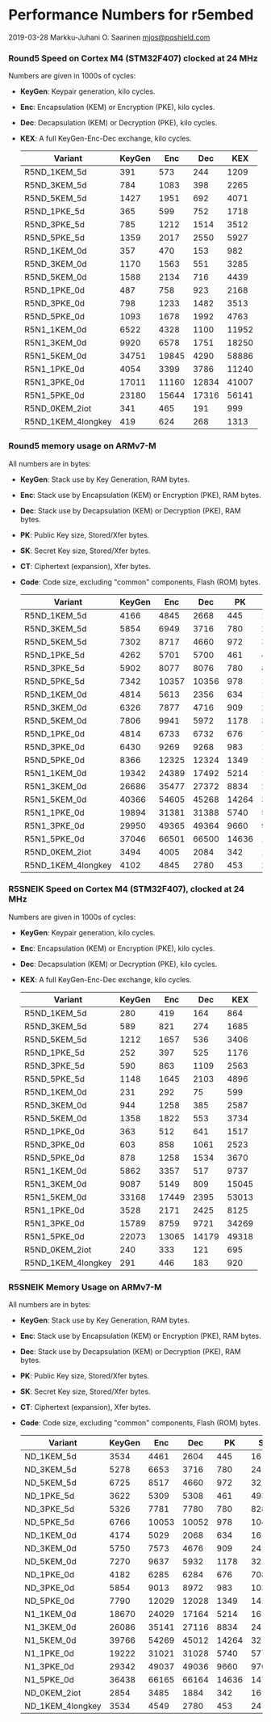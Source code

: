 # Performance Numbers for r5embed

2019-03-28  Markku-Juhani O. Saarinen <mjos@pqshield.com>


### Round5 Speed on Cortex M4 (STM32F407) clocked at 24 MHz

Numbers are given in 1000s of cycles:

*	**KeyGen**: Keypair generation, kilo cycles.
*	**Enc**: Encapsulation (KEM) or Encryption (PKE), kilo cycles.
*	**Dec**: Decapsulation (KEM) or Decryption (PKE), kilo cycles.
*	**KEX**: A full KeyGen-Enc-Dec exchange, kilo cycles.

	| **Variant**	| **KeyGen** | **Enc** |  **Dec** | **KEX** |
	|---------------|------------|---------|----------|---------|
	| R5ND_1KEM_5d	| 391	| 573	| 244	| 1209	| 
	| R5ND_3KEM_5d	| 784	| 1083	| 398	| 2265	| 
	| R5ND_5KEM_5d	| 1427	| 1951	| 692	| 4071	| 
	| R5ND_1PKE_5d	| 365	| 599	| 752	| 1718	| 
	| R5ND_3PKE_5d	| 785	| 1212	| 1514	| 3512	| 
	| R5ND_5PKE_5d	| 1359	| 2017	| 2550	| 5927	| 
	| R5ND_1KEM_0d	| 357	| 470	| 153	| 982	| 
	| R5ND_3KEM_0d	| 1170	| 1563	| 551	| 3285	| 
	| R5ND_5KEM_0d	| 1588	| 2134	| 716	| 4439	| 
	| R5ND_1PKE_0d	| 487	| 758	| 923	| 2168	| 
	| R5ND_3PKE_0d	| 798	| 1233	| 1482	| 3513	| 
	| R5ND_5PKE_0d	| 1093	| 1678	| 1992	| 4763	| 
	| R5N1_1KEM_0d	| 6522	| 4328	| 1100	| 11952	| 
	| R5N1_3KEM_0d	| 9920	| 6578	| 1751	| 18250	| 
	| R5N1_5KEM_0d	| 34751	| 19845	| 4290	| 58886	| 
	| R5N1_1PKE_0d	| 4054	| 3399	| 3786	| 11240	| 
	| R5N1_3PKE_0d	| 17011	| 11160	| 12834	| 41007	| 
	| R5N1_5PKE_0d	| 23180	| 15644	| 17316	| 56141	| 
	| R5ND_0KEM_2iot	| 341	| 465	| 191	| 999	| 
	| R5ND_1KEM_4longkey	| 419	| 624	| 268	| 1313	| 

### Round5 memory usage on ARMv7-M

All numbers are in bytes:

*	**KeyGen**: Stack use by Key Generation, RAM bytes.
*	**Enc**: Stack use by Encapsulation (KEM) or Encryption (PKE), RAM bytes.
*	**Dec**: Stack use by Decapsulation (KEM) or Decryption (PKE), RAM bytes.
*	**PK**: Public Key size, Stored/Xfer bytes.
*	**SK**: Secret Key size, Stored/Xfer bytes.
*	**CT**: Ciphertext (expansion), Xfer bytes.
*	**Code**: Code size, excluding "common" components, Flash (ROM) bytes.

	| **Variant**	| **KeyGen** | **Enc** | **Dec** | **PK** | **SK** | **CT** | **Code** |
	|---------------|-------|-------|-------|-------|-------|-------|-------|
	| R5ND_1KEM_5d	| 4166	| 4845	| 2668	| 445	| 16	| 549	| 5316	| 
	| R5ND_3KEM_5d	| 5854	| 6949	| 3716	| 780	| 24	| 859	| 6622	| 
	| R5ND_5KEM_5d	| 7302	| 8717	| 4660	| 972	| 32	| 1063	| 4324	| 
	| R5ND_1PKE_5d	| 4262	| 5701	| 5700	| 461	| 493	| 652	| 5612	| 
	| R5ND_3PKE_5d	| 5902	| 8077	| 8076	| 780	| 828	| 966	| 7560	| 
	| R5ND_5PKE_5d	| 7342	| 10357	| 10356	| 978	| 1042	| 1317	| 5346	| 
	| R5ND_1KEM_0d	| 4814	| 5613	| 2356	| 634	| 16	| 682	| 2622	| 
	| R5ND_3KEM_0d	| 6326	| 7877	| 4716	| 909	| 24	| 981	| 2742	| 
	| R5ND_5KEM_0d	| 7806	| 9941	| 5972	| 1178	| 32	| 1274	| 2770	| 
	| R5ND_1PKE_0d	| 4814	| 6733	| 6732	| 676	| 708	| 772	| 3568	| 
	| R5ND_3PKE_0d	| 6430	| 9269	| 9268	| 983	| 1031	| 1135	| 3674	| 
	| R5ND_5PKE_0d	| 8366	| 12325	| 12324	| 1349	| 1413	| 1541	| 3664	| 
	| R5N1_1KEM_0d	| 19342	| 24389	| 17492	| 5214	| 16	| 5236	| 3166	| 
	| R5N1_3KEM_0d	| 26686	| 35477	| 27372	| 8834	| 24	| 8866	| 3214	| 
	| R5N1_5KEM_0d	| 40366	| 54605	| 45268	| 14264	| 32	| 14288	| 3330	| 
	| R5N1_1PKE_0d	| 19894	| 31381	| 31388	| 5740	| 5772	| 5820	| 3824	| 
	| R5N1_3PKE_0d	| 29950	| 49365	| 49364	| 9660	| 9708	| 9748	| 4184	| 
	| R5N1_5PKE_0d	| 37046	| 66501	| 66500	| 14636	| 14700	| 14740	| 4044	| 
	| R5ND_0KEM_2iot	| 3494	| 4005	| 2084	| 342	| 16	| 394	| 3772	| 
	| R5ND_1KEM_4longkey	| 4102	| 4845	| 2780	| 453	| 24	| 563	| 5354	| 

### R5SNEIK Speed on Cortex M4 (STM32F407), clocked at 24 MHz

Numbers are given in 1000s of cycles:

*	**KeyGen**: Keypair generation, kilo cycles.
*	**Enc**: Encapsulation (KEM) or Encryption (PKE), kilo cycles.
*	**Dec**: Decapsulation (KEM) or Decryption (PKE), kilo cycles.
*	**KEX**: A full KeyGen-Enc-Dec exchange, kilo cycles.

	| **Variant**	| **KeyGen** | **Enc** |  **Dec** | **KEX** |
	|---------------|------------|---------|----------|---------|
	| R5ND_1KEM_5d	| 280	| 419	| 164	| 864	| 
	| R5ND_3KEM_5d	| 589	| 821	| 274	| 1685	| 
	| R5ND_5KEM_5d	| 1212	| 1657	| 536	| 3406	| 
	| R5ND_1PKE_5d	| 252	| 397	| 525	| 1176	| 
	| R5ND_3PKE_5d	| 590	| 863	| 1109	| 2563	| 
	| R5ND_5PKE_5d	| 1148	| 1645	| 2103	| 4896	| 
	| R5ND_1KEM_0d	| 231	| 292	| 75	| 599	| 
	| R5ND_3KEM_0d	| 944	| 1258	| 385	| 2587	| 
	| R5ND_5KEM_0d	| 1358	| 1822	| 553	| 3734	| 
	| R5ND_1PKE_0d	| 363	| 512	| 641	| 1517	| 
	| R5ND_3PKE_0d	| 603	| 858	| 1061	| 2523	| 
	| R5ND_5PKE_0d	| 878	| 1258	| 1534	| 3670	| 
	| R5N1_1KEM_0d	| 5862	| 3357	| 517	| 9737	| 
	| R5N1_3KEM_0d	| 9087	| 5149	| 809	| 15045	| 
	| R5N1_5KEM_0d	| 33168	| 17449	| 2395	| 53013	| 
	| R5N1_1PKE_0d	| 3528	| 2171	| 2425	| 8125	| 
	| R5N1_3PKE_0d	| 15789	| 8759	| 9721	| 34269	| 
	| R5N1_5PKE_0d	| 22073	| 13065	| 14179	| 49318	| 
	| R5ND_0KEM_2iot	| 240	| 333	| 121	| 695	| 
	| R5ND_1KEM_4longkey	| 291	| 446	| 183	| 920	| 


### R5SNEIK Memory Usage on ARMv7-M

All numbers are in bytes:

*	**KeyGen**: Stack use by Key Generation, RAM bytes.
*	**Enc**: Stack use by Encapsulation (KEM) or Encryption (PKE), RAM bytes.
*	**Dec**: Stack use by Decapsulation (KEM) or Decryption (PKE), RAM bytes.
*	**PK**: Public Key size, Stored/Xfer bytes.
*	**SK**: Secret Key size, Stored/Xfer bytes.
*	**CT**: Ciphertext (expansion), Xfer bytes.
*	**Code**: Code size, excluding "common" components, Flash (ROM) bytes.

	| **Variant**	| **KeyGen** | **Enc** | **Dec** | **PK** | **SK** | **CT** | **Code** |
	|---------------|-------|-------|-------|-------|-------|-------|-------|
	| ND_1KEM_5d	| 3534	| 4461	| 2604	| 445	| 16	| 549	| 4892	| 
	| ND_3KEM_5d	| 5278	| 6653	| 3716	| 780	| 24	| 859	| 6202	| 
	| ND_5KEM_5d	| 6725	| 8517	| 4660	| 972	| 32	| 1063	| 3896	| 
	| ND_1PKE_5d	| 3622	| 5309	| 5308	| 461	| 493	| 652	| 5612	| 
	| ND_3PKE_5d	| 5326	| 7781	| 7780	| 780	| 828	| 966	| 7020	| 
	| ND_5PKE_5d	| 6766	| 10053	| 10052	| 978	| 1042	| 1317	| 4790	| 
	| ND_1KEM_0d	| 4174	| 5029	| 2068	| 634	| 16	| 682	| 2178	| 
	| ND_3KEM_0d	| 5750	| 7573	| 4676	| 909	| 24	| 981	| 2322	| 
	| ND_5KEM_0d	| 7270	| 9637	| 5932	| 1178	| 32	| 1274	| 2342	| 
	| ND_1PKE_0d	| 4182	| 6285	| 6284	| 676	| 708	| 772	| 3016	| 
	| ND_3PKE_0d	| 5854	| 9013	| 8972	| 983	| 1031	| 1135	| 3126	| 
	| ND_5PKE_0d	| 7790	| 12029	| 12028	| 1349	| 1413	| 1541	| 3120	| 
	| N1_1KEM_0d	| 18670	| 24029	| 17164	| 5214	| 16	| 5236	| 2738	| 
	| N1_3KEM_0d	| 26086	| 35141	| 27116	| 8834	| 24	| 8866	| 2778	| 
	| N1_5KEM_0d	| 39766	| 54269	| 45012	| 14264	| 32	| 14288	| 2898	| 
	| N1_1PKE_0d	| 19222	| 31021	| 31028	| 5740	| 5772	| 5820	| 3272	| 
	| N1_3PKE_0d	| 29342	| 49037	| 49036	| 9660	| 9708	| 9748	| 3628	| 
	| N1_5PKE_0d	| 36438	| 66165	| 66164	| 14636	| 14700	| 14740	| 3488	| 
	| ND_0KEM_2iot	| 2854	| 3485	| 1884	| 342	| 16	| 394	| 3340	| 
	| ND_1KEM_4longkey	| 3534	| 4549	| 2780	| 453	| 24	| 563	| 4930	| 



